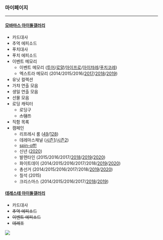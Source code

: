 ### 마이페이지
------------
#### [모바마스 아이돌갤러리](https://crow88.github.io/lab/)
- 카드대사
- 추억 에피소드
- 푸치대사
- 푸치 에피소드
- 이벤트 메모리
  - 이벤트 메모리 ([투어](https://crow88.github.io/lab/12008305/memory/detail/512/10030/)/[로얄](https://crow88.github.io/lab/12008305/memory/detail/815/10070/)/[아이프로](https://crow88.github.io/lab/12008305/memory/detail/1706/10020/)/[아이챠레](https://crow88.github.io/lab/12008305/memory/detail/1215/10090/)/[푸치코레](https://crow88.github.io/lab/12008305/memory/detail/1416/10100/))
  - 엑스트라 메모리 (2014/2015/2016/[2017](https://crow88.github.io/lab/12008305/memory/memorial/1712/normal/)/[2018](https://crow88.github.io/lab/12008305/memory/memorial/1716/normal/)/[2019](https://crow88.github.io/lab/12008305/memory/memorial/1723/))
- 유닛 컬렉션
- 가챠 연출 모음
- 생일 연출 모음
- 선물 모음
- 로딩 캐릭터
  - 로딩구
  - ~~스탬프~~
- 직함 목록
- 캠페인
  - 리프레시 룸 ([49](https://crow88.github.io/lab/12008305/refresh_room/detail/49/)/[128](https://crow88.github.io/lab/12008305/refresh_room/detail/128/))
  - 데레마스채널 ([시즌1](https://crow88.github.io/lab/12008305/radio/archive/season1/8/)/[시즌2](https://crow88.github.io/lab/12008305/radio/archive/season2/16/))
  - [spin-off!](https://crow88.github.io/lab/12008305/campaigns/spinoff/)
  - 신년 ([2020](https://crow88.github.io/lab/12008305/campaigns/new_year/2020/))
  - 발렌타인 (2015/2016/2017/[2018](https://crow88.github.io/lab/12008305/campaigns/valentine_present/2018/)/[2019](https://crow88.github.io/lab/12008305/campaigns/valentine_present/2019/)/[2020](https://crow88.github.io/lab/12008305/campaigns/valentine_present/2020/))
  - 화이트데이 (2014/2015/2016/2017/2018/[2019](https://crow88.github.io/lab/12008305/campaigns/whiteday_present/2019/)/[2020](https://crow88.github.io/lab/12008305/campaigns/whiteday_present/2020/))
  - 총선거 (2014/2015/2016/2017/2018/[2019](https://crow88.github.io/lab/12008305/campaigns/vote/2019/)/[2020](https://crow88.github.io/lab/12008305/campaigns/vote/2020/))
  - 칠석 (2015)
  - 크리스마스 (2014/2015/2016/2017/[2018](https://crow88.github.io/lab/12008305/campaigns/xmas/2018/1/)/[2019](https://crow88.github.io/lab/12008305/campaigns/xmas/2019/))


#### [데레스테 아이돌갤러리](https://crow88.github.io/sil/)
- 카드대사
- ~~추억 에피소드~~
- ~~이벤트 에피소드~~
- ~~데레포~~

![](https://crow88.github.io/lab/12008305/image_sp/campaign/valentine/2018/idol/26.png)
